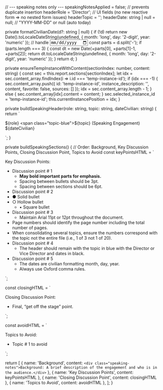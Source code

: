 // --- speaking notes only ---
speakingNotesApplied = false;       // prevents duplicate insertion
headerRole = 'Director';            // UI fields (no new reactive form => no nested form issues)
headerTopic = '';
headerDate: string | null = null;   // "YYYY-MM-DD" or null (auto today)


private formatCivilianDate(d?: string | null) {
  if (!d) return new Date().toLocaleDateString(undefined, { month: 'long', day: '2-digit', year: 'numeric' });
  // handle <input type="date">
  const parts = d.split('-');
  if (parts.length === 3) {
    const dt = new Date(+parts[0], +parts[1]-1, +parts[2]);
    return dt.toLocaleDateString(undefined, { month: 'long', day: '2-digit', year: 'numeric' });
  }
  return d;
}

private ensureTempInstanceWithContent(sectionIndex: number, content: string) {
  const sec = this.report.sections[sectionIndex];
  let idx = sec.content_array.findIndex(i => i.id === 'temp-instance-id');
  if (idx === -1) {
    sec.content_array.push({ id: 'temp-instance-id', instance_description: '', content, favorite: false, sources: [] });
    idx = sec.content_array.length - 1;
  } else {
    sec.content_array[idx].content = content;
  }
  sec.selected_instance_id = 'temp-instance-id';
  this.currentInstancePosition = idx;
}

private buildSpeakingHeader(role: string, topic: string, dateCivilian: string) {
  return `<div class="speaking-notes">
${role}
<span class="topic-blue">${topic} (Speaking Engagement)</span>
${dateCivilian}
</div>`;
}

private buildSpeakingSections() {
  // Order: Background, Key Discussion Points, Closing Discussion Point, Topics to Avoid
  const keyPointsHTML = `<div class="speaking-notes">
Key Discussion Points:
<ul>
  <li>Discussion point # 1
    <ul>
      <li><strong>May bold important parts for emphasis.</strong></li>
      <li>Spacing between bullets should be 3pt.</li>
      <li>Spacing between sections should be 6pt.</li>
    </ul>
  </li>
  <li>Discussion point # 2</li>
  <li>● Solid bullet</li>
  <li>○ Hollow bullet
    <ul><li>▪ Square bullet</li></ul>
  </li>
  <li>Discussion point # 3
    <ul><li>Maintain Arial 11pt or 12pt throughout the document.</li></ul>
  </li>
  <li>Page numbers should identify the page number including the total number of pages.</li>
  <li>When consolidating several topics, ensure the numbers correspond with the topic not the entire file (i.e., 1 of 3 not 1 of 20).</li>
  <li>Discussion point # 4
    <ul><li>The header should remain with the topic in blue with the Director or Vice Director and dates in black.</li></ul>
  </li>
  <li>Discussion point # 5
    <ul>
      <li>The dates are civilian formatting month, day, year.</li>
      <li>Always use Oxford comma rules.</li>
    </ul>
  </li>
</ul>
</div>`;

  const closingHTML = `<div class="speaking-notes">
Closing Discussion Point:
<ul><li>Final, “get off the stage” point.</li></ul>
</div>`;

  const avoidHTML = `<div class="speaking-notes">
Topics to Avoid:
<ul>
  <li>Topic # 1 to avoid</li>
  <!-- Add more as needed -->
</ul>
</div>`;

  return [
    { name: 'Background', content: `<div class="speaking-notes">Background: A brief description of the engagement and who is in the audience.</div>` },
    { name: 'Key Discussion Points', content: keyPointsHTML },
    { name: 'Closing Discussion Point', content: closingHTML },
    { name: 'Topics to Avoid', content: avoidHTML },
  ];
}
